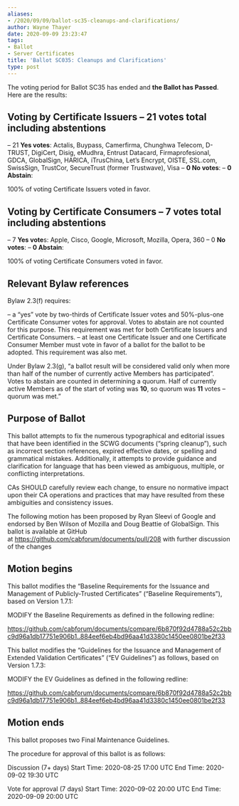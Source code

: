 ```yaml
---
aliases:
- /2020/09/09/ballot-sc35-cleanups-and-clarifications/
author: Wayne Thayer
date: 2020-09-09 23:23:47
tags:
- Ballot
- Server Certificates
title: 'Ballot SC035: Cleanups and Clarifications'
type: post
---
```


The voting period for Ballot SC35 has ended and **the Ballot has Passed**. Here are the results:

## Voting by Certificate Issuers – 21 votes total including abstentions

– 21 **Yes votes**: Actalis, Buypass, Camerfirma, Chunghwa Telecom, D-TRUST, DigiCert, Disig, eMudhra, Entrust Datacard, Firmaprofesional, GDCA, GlobalSign, HARICA, iTrusChina, Let’s Encrypt, OISTE, SSL.com, SwissSign, TrustCor, SecureTrust (former Trustwave), Visa
– **0 No votes**:
– **0 Abstain**:

100% of voting Certificate Issuers voted in favor.

## Voting by Certificate Consumers – 7 votes total including abstentions

– 7 **Yes vote**s: Apple, Cisco, Google, Microsoft, Mozilla, Opera, 360
– 0 **No votes**:
– **0 Abstain**:

100% of voting Certificate Consumers voted in favor.

## Relevant Bylaw references

Bylaw 2.3(f) requires:

– a “yes” vote by two-thirds of Certificate Issuer votes and 50%-plus-one Certificate Consumer votes for approval. Votes to abstain are not counted for this purpose. This requirement was met for both Certificate Issuers and Certificate Consumers.
– at least one Certificate Issuer and one Certificate Consumer Member must vote in favor of a ballot for the ballot to be adopted. This requirement was also met.

Under Bylaw 2.3(g), “a ballot result will be considered valid only when more than half of the number of currently active Members has participated”. Votes to abstain are counted in determining a quorum. Half of currently active Members as of the start of voting was **10**, so quorum was **11** votes – quorum was met.”

## Purpose of Ballot

This ballot attempts to fix the numerous typographical and editorial issues that have been identified in the SCWG documents (“spring cleanup”), such as incorrect section references, expired effective dates, or spelling and grammatical mistakes. Additionally, it attempts to provide guidance and clarification for language that has been viewed as ambiguous, multiple, or conflicting interpretations.

CAs SHOULD carefully review each change, to ensure no normative impact upon their CA operations and practices that may have resulted from these ambiguities and consistency issues.

The following motion has been proposed by Ryan Sleevi of Google and endorsed by Ben Wilson of Mozilla and Doug Beattie of GlobalSign.
This ballot is available at GitHub at <https://github.com/cabforum/documents/pull/208> with further discussion of the changes

## Motion begins

This ballot modifies the “Baseline Requirements for the Issuance and Management of Publicly-Trusted Certificates” (“Baseline Requirements”), based on Version 1.7.1:

MODIFY the Baseline Requirements as defined in the following redline:

https://github.com/cabforum/documents/compare/6b870f92d4788a52c2bbc9d96a1db17751e906b1..884eef6eb4bd96aa41d3380c1450ee0801be2f33

This ballot modifies the “Guidelines for the Issuance and Management of Extended Validation Certificates” (“EV Guidelines”) as follows, based on Version 1.7.3:

MODIFY the EV Guidelines as defined in the following redline:

https://github.com/cabforum/documents/compare/6b870f92d4788a52c2bbc9d96a1db17751e906b1..884eef6eb4bd96aa41d3380c1450ee0801be2f33

## Motion ends

This ballot proposes two Final Maintenance Guidelines.

The procedure for approval of this ballot is as follows:

Discussion (7+ days)
Start Time: 2020-08-25 17:00 UTC
End Time: 2020-09-02 19:30 UTC

Vote for approval (7 days)
Start Time: 2020-09-02 20:00 UTC
End Time: 2020-09-09 20:00 UTC